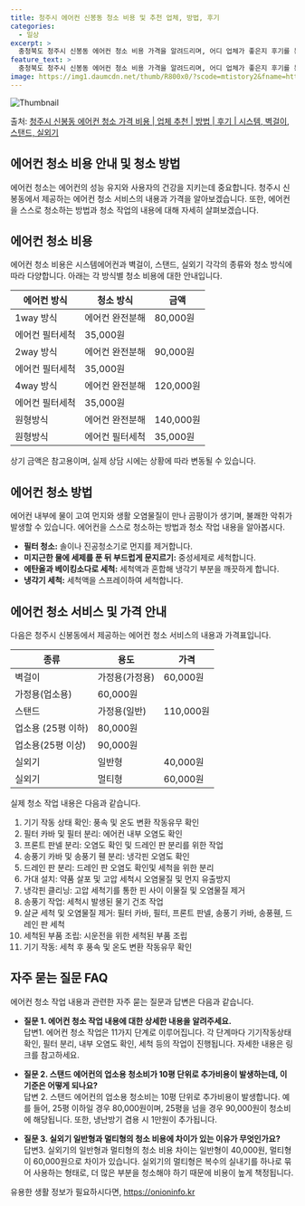 ```yaml
---
title: 청주시 에어컨 신봉동 청소 비용 및 추천 업체, 방법, 후기
categories:
  - 일상
excerpt: >
  충청북도 청주시 신봉동 에어컨 청소 비용 가격을 알려드리며, 어디 업체가 좋은지 후기를 통해 알아보겠습니다. 현재 글에서는 시스템, 벽걸이, 스탠드, 실외기 각각에 대해 청소 비용이 나와 있으니 참고하시면 되겠습니다. 에어컨 분해 청소 방법 보기 👈 클릭셀프 에어컨 청소 방법 보기👈 클릭청주시 신봉동 에어컨 청소 비용시스템에어컨 방식클리닝방식금액1way 방식에어컨 완전분해80,000원1way 방식에어컨 필터세척35,000원2way 방식에어컨 완전분해90,000원2way 방식에어컨 필터세척35,000원4way 방식에어컨 완전분해120,000원4way 방식에어컨 필터세척35,000원원형방식에어컨 완전분해140,000원원형방식에어컨 필터세척35,000원에어컨 청소 견적 샘플 보기 👈 클릭에어컨 냄새의 원인에어..
feature_text: >
  충청북도 청주시 신봉동 에어컨 청소 비용 가격을 알려드리며, 어디 업체가 좋은지 후기를 통해 알아보겠습니다. 현재 글에서는 시스템, 벽걸이, 스탠드, 실외기 각각에 대해 청소 비용이 나와 있으니 참고하시면 되겠습니다. 에어컨 분해 청소 방법 보기 👈 클릭셀프 에어컨 청소 방법 보기👈 클릭청주시 신봉동 에어컨 청소 비용시스템에어컨 방식클리닝방식금액1way 방식에어컨 완전분해80,000원1way 방식에어컨 필터세척35,000원2way 방식에어컨 완전분해90,000원2way 방식에어컨 필터세척35,000원4way 방식에어컨 완전분해120,000원4way 방식에어컨 필터세척35,000원원형방식에어컨 완전분해140,000원원형방식에어컨 필터세척35,000원에어컨 청소 견적 샘플 보기 👈 클릭에어컨 냄새의 원인에어..
image: https://img1.daumcdn.net/thumb/R800x0/?scode=mtistory2&fname=https%3A%2F%2Fblog.kakaocdn.net%2Fdn%2FcuW85R%2FbtsHz4GzGiZ%2Fyf5oOUqPJ5b0ETG4ku92l0%2Fimg.webp
---
```


![Thumbnail](https://img1.daumcdn.net/thumb/R800x0/?scode=mtistory2&fname=https%3A%2F%2Fblog.kakaocdn.net%2Fdn%2FcuW85R%2FbtsHz4GzGiZ%2Fyf5oOUqPJ5b0ETG4ku92l0%2Fimg.webp)

<p>출처: <a href="https://onioninfo.kr/entry/%EC%B2%AD%EC%A3%BC%EC%8B%9C-%EC%8B%A0%EB%B4%89%EB%8F%99-%EC%97%90%EC%96%B4%EC%BB%A8-%EC%B2%AD%EC%86%8C-%EA%B0%80%EA%B2%A9-%EB%B9%84%EC%9A%A9-%EC%97%85%EC%B2%B4-%EC%B6%94%EC%B2%9C-%EB%B0%A9%EB%B2%95-%ED%9B%84%EA%B8%B0-%EC%8B%9C%EC%8A%A4%ED%85%9C-%EB%B2%BD%EA%B1%B8%EC%9D%B4-%EC%8A%A4%ED%83%A0%EB%93%9C-%EC%8B%A4%EC%99%B8%EA%B8%B0" rel="dofollow">청주시 신봉동 에어컨 청소 가격 비용 | 업체 추천 | 방법 | 후기 | 시스템, 벽걸이, 스탠드, 실외기</a> </p>

## 에어컨 청소 비용 안내 및 청소 방법

에어컨 청소는 에어컨의 성능 유지와 사용자의 건강을 지키는데 중요합니다. 청주시 신봉동에서 제공하는 에어컨 청소 서비스의 내용과 가격을
알아보겠습니다. 또한, 에어컨을 스스로 청소하는 방법과 청소 작업의 내용에 대해 자세히 살펴보겠습니다.

## 에어컨 청소 비용

에어컨 청소 비용은 시스템에어컨과 벽걸이, 스탠드, 실외기 각각의 종류와 청소 방식에 따라 다양합니다. 아래는 각 방식별 청소 비용에 대한
안내입니다.

**에어컨 방식** | **청소 방식** | **금액**  
---|---|---  
1way 방식 | 에어컨 완전분해 | 80,000원  
에어컨 필터세척 | 35,000원  
2way 방식 | 에어컨 완전분해 | 90,000원  
에어컨 필터세척 | 35,000원  
4way 방식 | 에어컨 완전분해 | 120,000원  
에어컨 필터세척 | 35,000원  
원형방식 | 에어컨 완전분해 | 140,000원  
원형방식 | 에어컨 필터세척 | 35,000원  
  
상기 금액은 참고용이며, 실제 상담 시에는 상황에 따라 변동될 수 있습니다.

## 에어컨 청소 방법

에어컨 내부에 물이 고여 먼지와 생활 오염물질이 만나 곰팡이가 생기며, 불쾌한 악취가 발생할 수 있습니다. 에어컨을 스스로 청소하는 방법과
청소 작업 내용을 알아봅시다.

  * **필터 청소:** 솔이나 진공청소기로 먼지를 제거합니다.
  * **미지근한 물에 세제를 푼 뒤 부드럽게 문지르기:** 중성세제로 세척합니다.
  * **에탄올과 베이킹소다로 세척:** 세척액과 혼합해 냉각기 부분을 깨끗하게 합니다.
  * **냉각기 세척:** 세척액을 스프레이하여 세척합니다. 

## 에어컨 청소 서비스 및 가격 안내

다음은 청주시 신봉동에서 제공하는 에어컨 청소 서비스의 내용과 가격표입니다.

**종류** | **용도** | **가격**  
---|---|---  
벽걸이 | 가정용(가정용) | 60,000원  
가정용(업소용) | 60,000원  
스탠드 | 가정용(일반) | 110,000원  
업소용 (25평 이하) | 80,000원  
업소용(25평 이상) | 90,000원  
실외기 | 일반형 | 40,000원  
실외기 | 멀티형 | 60,000원  
  
실제 청소 작업 내용은 다음과 같습니다.

  1. 기기 작동 상태 확인: 풍속 및 온도 변환 작동유무 확인
  2. 필터 카바 및 필터 분리: 에어컨 내부 오염도 확인
  3. 프론트 판넬 분리: 오염도 확인 및 드레인 판 분리를 위한 작업
  4. 송풍기 카바 및 송풍기 휀 분리: 냉각핀 오염도 확인
  5. 드레인 판 분리: 드레인 판 오염도 확인및 세척을 위한 분리
  6. 가대 설치: 약품 살포 및 고압 세척시 오염물질 및 먼지 유출방지
  7. 냉각핀 클리닝: 고압 세척기를 통한 핀 사이 이물질 및 오염물질 제거
  8. 송풍기 작업: 세척시 발생된 물기 건조 작업
  9. 살균 세척 및 오염물질 제거: 필터 카바, 필터, 프론트 판넬, 송풍기 카바, 송풍휀, 드레인 판 세척
  10. 세척된 부품 조립: 시운전을 위한 세척된 부품 조립
  11. 기기 작동: 세척 후 풍속 및 온도 변환 작동유무 확인

## 자주 묻는 질문 FAQ

에어컨 청소 작업 내용과 관련한 자주 묻는 질문과 답변은 다음과 같습니다.

  * **질문 1. 에어컨 청소 작업 내용에 대한 상세한 내용을 알려주세요.**   
답변1. 에어컨 청소 작업은 11가지 단계로 이루어집니다. 각 단계마다 기기작동상태 확인, 필터 분리, 내부 오염도 확인, 세척 등의 작업이
진행됩니다. 자세한 내용은 링크를 참고하세요.

  * **질문 2. 스탠드 에어컨의 업소용 청소비가 10평 단위로 추가비용이 발생하는데, 이 기준은 어떻게 되나요?**   
답변 2. 스탠드 에어컨의 업소용 청소비는 10평 단위로 추가비용이 발생합니다. 예를 들어, 25평 이하일 경우 80,000원이며, 25평을
넘을 경우 90,000원이 청소비에 해당됩니다. 또한, 냉난방기 겸용 시 1만원이 추가됩니다.

  * **질문 3. 실외기 일반형과 멀티형의 청소 비용에 차이가 있는 이유가 무엇인가요?**   
답변3. 실외기의 일반형과 멀티형의 청소 비용 차이는 일반형이 40,000원, 멀티형이 60,000원으로 차이가 있습니다. 실외기의 멀티형은
복수의 실내기를 하나로 묶어 사용하는 형태로, 더 많은 부분을 청소해야 하기 때문에 비용이 높게 책정됩니다.

 

유용한 생활 정보가 필요하시다면, <a href="https://onioninfo.kr" rel="dofollow">https://onioninfo.kr</a>


